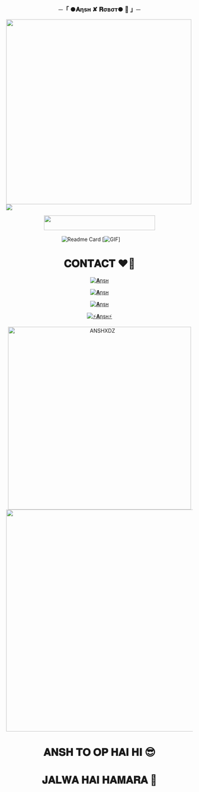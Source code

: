 
<h3 align="center">
    ─「 ●𝐀ηѕн ✘ 𝐑σвσт● 🫧 」─
</h3>

<p3 align="center">
               <img src="https://te.legra.ph/file/d0415b01fa2db47da064c.jpg"width="500">
</h3>

  <img src="https://readme-typing-svg.herokuapp.com?color=DC143C&center=true&lines=──+「+●+𝐀ηѕн+✘+𝐑σвσт+🫧+」+──;𝙰𝙽+𝙰𝙳𝚅𝙰𝙽𝙲𝙴𝙳+𝙶𝚁𝙾𝚄𝙿𝚂+𝙼𝙰𝙽𝙰𝙶𝙴𝙼𝙴𝙽𝚃+𝙱𝙾𝚃+💕&width=600&height=180">


<p align="center"><a href="https://dashboard.heroku.com/new?template=https://github.com/AnshxD8/SAIFROBOT"> <img src="https://img.shields.io/badge/Deploy%20On%20Heroku-green?style=for-the-badge&logo=heroku" width="300" height="40.0"/></a></p>

![Readme Card](https://github-readme-stats.vercel.app/api/pin/?username=anshxd8&repo=ANSH-ROBOT&theme=flag-india)
[![GIF](https://github.com/anshxd8/NARUTO-ROBOT/blob/main/ANSHXD8.gif)] ㅤ ㅤㅤ


# 𝐂𝐎𝐍𝐓𝐀𝐂𝐓 ❤💝
<a href="https://t.me/ANSH_XD8"><img title="𝐀ηѕн" src="https://img.shields.io/badge/𝐀ηѕн-%23000000.svg?&style=for-the-badge&logo=telegram&logoColor=61DAFB"></a>

<a href="https://t.me/THE_CASTLESS"><img title="𝐀ηѕн" src="https://img.shields.io/badge/𝙶𝚁𝙾𝚄𝙿-%23000000.svg?&style=for-the-badge&logo=telegram&logoColor=61DAFB"></a>

<a href="https://t.me/THE_CASTLESS"><img title="𝐀ηѕн" src="https://img.shields.io/badge/𝙰𝙱𝙾𝚄𝚃-%23000000.svg?&style=for-the-badge&logo=telegram&logoColor=61DAFB"></a>


   [![⚡𝐀ηѕн⚡](https://github-stats-alpha.vercel.app/api?username=ANSHXDZ "ANSH")](https://github-stats-alpha.vercel.app/api?username=ANSHXDZ   "ANSH-ROBOT")
                  

<p><img width="494" align="center" src="https://github-readme-stats.vercel.app/api/top-langs?username=ANSHXDZ&show_icons=true&locale=en&layout=compact" alt="ANSHXDZ" 

<p3 align="center">
  <img src="https://te.legra.ph/file/5cea919b5057573a849b5.jpg"width="600">
</h3>







# 𝐀𝐍𝐒𝐇 𝐓𝐎 𝐎𝐏 𝐇𝐀𝐈 𝐇𝐈 😎

# 𝐉𝐀𝐋𝐖𝐀 𝐇𝐀𝐈 𝐇𝐀𝐌𝐀𝐑𝐀 🙏
